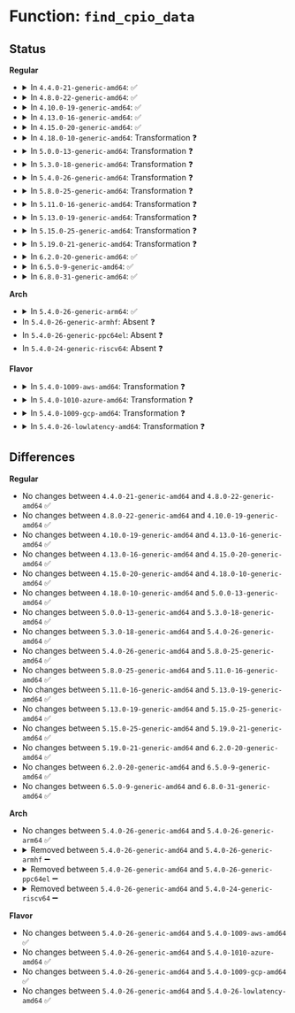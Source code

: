 # Function: <code>find_cpio_data</code>

## Status
<b>Regular</b>
<ul>
<li>
<details>
<summary>In <code>4.4.0-21-generic-amd64</code>: ✅</summary>

```c
struct cpio_data find_cpio_data(const char * path, void * data, size_t len, long int * nextoff)
```

```json
{
  "name": "find_cpio_data",
  "collision_type": "Unique Global",
  "inline_type": "No",
  "funcs": [
    {
      "addr": 18446744071582946288,
      "name": "find_cpio_data",
      "external": true,
      "loc": "lib/earlycpio.c:67",
      "file": "lib/earlycpio.c",
      "inline": "seen, unknown",
      "caller_inline": [],
      "caller_func": [
        "arch/x86/kernel/cpu/microcode/intel.c:load_ucode_intel_bsp",
        "arch/x86/kernel/cpu/microcode/amd.c:load_ucode_amd_bsp"
      ]
    }
  ],
  "symbols": [
    {
      "addr": 18446744071582946288,
      "name": "find_cpio_data",
      "section": ".text",
      "bind": "STB_GLOBAL",
      "size": 743
    }
  ]
}
```
</details>
</li>
<li>
<details>
<summary>In <code>4.8.0-22-generic-amd64</code>: ✅</summary>

```c
struct cpio_data find_cpio_data(const char * path, void * data, size_t len, long int * nextoff)
```

```json
{
  "name": "find_cpio_data",
  "collision_type": "Unique Global",
  "inline_type": "No",
  "funcs": [
    {
      "addr": 18446744071583233520,
      "name": "find_cpio_data",
      "external": true,
      "loc": "lib/earlycpio.c:67",
      "file": "lib/earlycpio.c",
      "inline": "seen, unknown",
      "caller_inline": [],
      "caller_func": [
        "arch/x86/kernel/cpu/microcode/intel.c:load_ucode_intel_bsp",
        "arch/x86/kernel/cpu/microcode/amd.c:load_ucode_amd_bsp",
        "drivers/acpi/tables.c:acpi_table_upgrade"
      ]
    }
  ],
  "symbols": [
    {
      "addr": 18446744071583233520,
      "name": "find_cpio_data",
      "section": ".text",
      "bind": "STB_GLOBAL",
      "size": 744
    }
  ]
}
```
</details>
</li>
<li>
<details>
<summary>In <code>4.10.0-19-generic-amd64</code>: ✅</summary>

```c
struct cpio_data find_cpio_data(const char * path, void * data, size_t len, long int * nextoff)
```

```json
{
  "name": "find_cpio_data",
  "collision_type": "Unique Global",
  "inline_type": "No",
  "funcs": [
    {
      "addr": 18446744071583348768,
      "name": "find_cpio_data",
      "external": true,
      "loc": "lib/earlycpio.c:67",
      "file": "lib/earlycpio.c",
      "inline": "seen, unknown",
      "caller_inline": [],
      "caller_func": [
        "arch/x86/kernel/cpu/microcode/core.c:find_microcode_in_initrd",
        "arch/x86/kernel/cpu/microcode/amd.c:load_ucode_amd_ap",
        "drivers/acpi/tables.c:acpi_table_upgrade"
      ]
    }
  ],
  "symbols": [
    {
      "addr": 18446744071583348768,
      "name": "find_cpio_data",
      "section": ".text",
      "bind": "STB_GLOBAL",
      "size": 744
    }
  ]
}
```
</details>
</li>
<li>
<details>
<summary>In <code>4.13.0-16-generic-amd64</code>: ✅</summary>

```c
struct cpio_data find_cpio_data(const char * path, void * data, size_t len, long int * nextoff)
```

```json
{
  "name": "find_cpio_data",
  "collision_type": "Unique Global",
  "inline_type": "No",
  "funcs": [
    {
      "addr": 18446744071588200400,
      "name": "find_cpio_data",
      "external": true,
      "loc": "lib/earlycpio.c:67",
      "file": "lib/earlycpio.c",
      "inline": "seen, unknown",
      "caller_inline": [],
      "caller_func": [
        "arch/x86/kernel/cpu/microcode/core.c:find_microcode_in_initrd",
        "drivers/acpi/tables.c:acpi_table_upgrade"
      ]
    }
  ],
  "symbols": [
    {
      "addr": 18446744071588200400,
      "name": "find_cpio_data",
      "section": ".text",
      "bind": "STB_GLOBAL",
      "size": 755
    }
  ]
}
```
</details>
</li>
<li>
<details>
<summary>In <code>4.15.0-20-generic-amd64</code>: ✅</summary>

```c
struct cpio_data find_cpio_data(const char * path, void * data, size_t len, long int * nextoff)
```

```json
{
  "name": "find_cpio_data",
  "collision_type": "Unique Global",
  "inline_type": "No",
  "funcs": [
    {
      "addr": 18446744071588749248,
      "name": "find_cpio_data",
      "external": true,
      "loc": "lib/earlycpio.c:67",
      "file": "lib/earlycpio.c",
      "inline": "seen, unknown",
      "caller_inline": [],
      "caller_func": [
        "arch/x86/kernel/cpu/microcode/core.c:find_microcode_in_initrd",
        "drivers/acpi/tables.c:acpi_table_upgrade"
      ]
    }
  ],
  "symbols": [
    {
      "addr": 18446744071588749248,
      "name": "find_cpio_data",
      "section": ".text",
      "bind": "STB_GLOBAL",
      "size": 735
    }
  ]
}
```
</details>
</li>
<li>
<details>
<summary>In <code>4.18.0-10-generic-amd64</code>: Transformation ❓</summary>

```c
struct cpio_data find_cpio_data(const char * path, void * data, size_t len, long int * nextoff)
```

```json
{
  "name": "find_cpio_data",
  "collision_type": "Unique Global",
  "inline_type": "No",
  "funcs": [
    {
      "addr": 0,
      "name": "find_cpio_data",
      "external": true,
      "loc": "lib/earlycpio.c:67",
      "file": "lib/earlycpio.c",
      "inline": "seen, unknown",
      "caller_inline": [],
      "caller_func": [
        "arch/x86/kernel/cpu/microcode/core.c:find_microcode_in_initrd",
        "drivers/acpi/tables.c:acpi_table_upgrade"
      ]
    }
  ],
  "symbols": [
    {
      "addr": 18446744071589127827,
      "name": "find_cpio_data.cold.0",
      "section": ".text",
      "bind": "STB_LOCAL",
      "size": 67
    },
    {
      "addr": 18446744071589127104,
      "name": "find_cpio_data",
      "section": ".text",
      "bind": "STB_GLOBAL",
      "size": 723
    }
  ]
}
```
</details>
</li>
<li>
<details>
<summary>In <code>5.0.0-13-generic-amd64</code>: Transformation ❓</summary>

```c
struct cpio_data find_cpio_data(const char * path, void * data, size_t len, long int * nextoff)
```

```json
{
  "name": "find_cpio_data",
  "collision_type": "Unique Global",
  "inline_type": "No",
  "funcs": [
    {
      "addr": 0,
      "name": "find_cpio_data",
      "external": true,
      "loc": "lib/earlycpio.c:67",
      "file": "lib/earlycpio.c",
      "inline": "seen, unknown",
      "caller_inline": [],
      "caller_func": [
        "arch/x86/kernel/cpu/microcode/core.c:find_microcode_in_initrd",
        "drivers/acpi/tables.c:acpi_table_upgrade"
      ]
    }
  ],
  "symbols": [
    {
      "addr": 18446744071589362515,
      "name": "find_cpio_data.cold.0",
      "section": ".text",
      "bind": "STB_LOCAL",
      "size": 67
    },
    {
      "addr": 18446744071589361792,
      "name": "find_cpio_data",
      "section": ".text",
      "bind": "STB_GLOBAL",
      "size": 723
    }
  ]
}
```
</details>
</li>
<li>
<details>
<summary>In <code>5.3.0-18-generic-amd64</code>: Transformation ❓</summary>

```c
struct cpio_data find_cpio_data(const char * path, void * data, size_t len, long int * nextoff)
```

```json
{
  "name": "find_cpio_data",
  "collision_type": "Unique Global",
  "inline_type": "No",
  "funcs": [
    {
      "addr": 0,
      "name": "find_cpio_data",
      "external": true,
      "loc": "lib/earlycpio.c:59",
      "file": "lib/earlycpio.c",
      "inline": "seen, unknown",
      "caller_inline": [],
      "caller_func": [
        "arch/x86/kernel/cpu/microcode/core.c:find_microcode_in_initrd",
        "drivers/acpi/tables.c:acpi_table_upgrade"
      ]
    }
  ],
  "symbols": [
    {
      "addr": 18446744071589819597,
      "name": "find_cpio_data.cold",
      "section": ".text",
      "bind": "STB_LOCAL",
      "size": 67
    },
    {
      "addr": 18446744071589818896,
      "name": "find_cpio_data",
      "section": ".text",
      "bind": "STB_GLOBAL",
      "size": 701
    }
  ]
}
```
</details>
</li>
<li>
<details>
<summary>In <code>5.4.0-26-generic-amd64</code>: Transformation ❓</summary>

```c
struct cpio_data find_cpio_data(const char * path, void * data, size_t len, long int * nextoff)
```

```json
{
  "name": "find_cpio_data",
  "collision_type": "Unique Global",
  "inline_type": "No",
  "funcs": [
    {
      "addr": 0,
      "name": "find_cpio_data",
      "external": true,
      "loc": "lib/earlycpio.c:59",
      "file": "lib/earlycpio.c",
      "inline": "seen, unknown",
      "caller_inline": [],
      "caller_func": [
        "arch/x86/kernel/cpu/microcode/core.c:find_microcode_in_initrd",
        "drivers/acpi/tables.c:acpi_table_upgrade"
      ]
    }
  ],
  "symbols": [
    {
      "addr": 18446744071590045885,
      "name": "find_cpio_data.cold",
      "section": ".text",
      "bind": "STB_LOCAL",
      "size": 67
    },
    {
      "addr": 18446744071590045184,
      "name": "find_cpio_data",
      "section": ".text",
      "bind": "STB_GLOBAL",
      "size": 701
    }
  ]
}
```
</details>
</li>
<li>
<details>
<summary>In <code>5.8.0-25-generic-amd64</code>: Transformation ❓</summary>

```c
struct cpio_data find_cpio_data(const char * path, void * data, size_t len, long int * nextoff)
```

```json
{
  "name": "find_cpio_data",
  "collision_type": "Unique Global",
  "inline_type": "No",
  "funcs": [
    {
      "addr": 0,
      "name": "find_cpio_data",
      "external": true,
      "loc": "lib/earlycpio.c:59",
      "file": "lib/earlycpio.c",
      "inline": "seen, unknown",
      "caller_inline": [],
      "caller_func": [
        "arch/x86/kernel/cpu/microcode/core.c:find_microcode_in_initrd",
        "drivers/acpi/tables.c:acpi_table_upgrade"
      ]
    }
  ],
  "symbols": [
    {
      "addr": 18446744071585039878,
      "name": "find_cpio_data.cold",
      "section": ".text",
      "bind": "STB_LOCAL",
      "size": 67
    },
    {
      "addr": 18446744071585039184,
      "name": "find_cpio_data",
      "section": ".text",
      "bind": "STB_GLOBAL",
      "size": 694
    }
  ]
}
```
</details>
</li>
<li>
<details>
<summary>In <code>5.11.0-16-generic-amd64</code>: Transformation ❓</summary>

```c
struct cpio_data find_cpio_data(const char * path, void * data, size_t len, long int * nextoff)
```

```json
{
  "name": "find_cpio_data",
  "collision_type": "Unique Global",
  "inline_type": "No",
  "funcs": [
    {
      "addr": 0,
      "name": "find_cpio_data",
      "external": true,
      "loc": "lib/earlycpio.c:59",
      "file": "lib/earlycpio.c",
      "inline": "seen, unknown",
      "caller_inline": [],
      "caller_func": [
        "arch/x86/kernel/cpu/microcode/core.c:find_microcode_in_initrd",
        "drivers/acpi/tables.c:acpi_table_upgrade"
      ]
    }
  ],
  "symbols": [
    {
      "addr": 18446744071591381582,
      "name": "find_cpio_data.cold",
      "section": ".text",
      "bind": "STB_LOCAL",
      "size": 67
    },
    {
      "addr": 18446744071585190976,
      "name": "find_cpio_data",
      "section": ".text",
      "bind": "STB_GLOBAL",
      "size": 694
    }
  ]
}
```
</details>
</li>
<li>
<details>
<summary>In <code>5.13.0-19-generic-amd64</code>: Transformation ❓</summary>

```c
struct cpio_data find_cpio_data(const char * path, void * data, size_t len, long int * nextoff)
```

```json
{
  "name": "find_cpio_data",
  "collision_type": "Unique Global",
  "inline_type": "No",
  "funcs": [
    {
      "addr": 0,
      "name": "find_cpio_data",
      "external": true,
      "loc": "lib/earlycpio.c:59",
      "file": "lib/earlycpio.c",
      "inline": "seen, unknown",
      "caller_inline": [],
      "caller_func": [
        "arch/x86/kernel/cpu/microcode/core.c:find_microcode_in_initrd",
        "drivers/acpi/tables.c:acpi_table_upgrade"
      ]
    }
  ],
  "symbols": [
    {
      "addr": 18446744071591323991,
      "name": "find_cpio_data.cold",
      "section": ".text",
      "bind": "STB_LOCAL",
      "size": 67
    },
    {
      "addr": 18446744071585074080,
      "name": "find_cpio_data",
      "section": ".text",
      "bind": "STB_GLOBAL",
      "size": 666
    }
  ]
}
```
</details>
</li>
<li>
<details>
<summary>In <code>5.15.0-25-generic-amd64</code>: Transformation ❓</summary>

```c
struct cpio_data find_cpio_data(const char * path, void * data, size_t len, long int * nextoff)
```

```json
{
  "name": "find_cpio_data",
  "collision_type": "Unique Global",
  "inline_type": "No",
  "funcs": [
    {
      "addr": 0,
      "name": "find_cpio_data",
      "external": true,
      "loc": "lib/earlycpio.c:59",
      "file": "lib/earlycpio.c",
      "inline": "seen, unknown",
      "caller_inline": [],
      "caller_func": [
        "arch/x86/kernel/cpu/microcode/core.c:find_microcode_in_initrd",
        "drivers/acpi/tables.c:acpi_table_upgrade"
      ]
    }
  ],
  "symbols": [
    {
      "addr": 18446744071592341959,
      "name": "find_cpio_data.cold",
      "section": ".text",
      "bind": "STB_LOCAL",
      "size": 67
    },
    {
      "addr": 18446744071585520864,
      "name": "find_cpio_data",
      "section": ".text",
      "bind": "STB_GLOBAL",
      "size": 666
    }
  ]
}
```
</details>
</li>
<li>
<details>
<summary>In <code>5.19.0-21-generic-amd64</code>: Transformation ❓</summary>

```c
struct cpio_data find_cpio_data(const char * path, void * data, size_t len, long int * nextoff)
```

```json
{
  "name": "find_cpio_data",
  "collision_type": "Unique Global",
  "inline_type": "No",
  "funcs": [
    {
      "addr": 0,
      "name": "find_cpio_data",
      "external": true,
      "loc": "lib/earlycpio.c:59",
      "file": "lib/earlycpio.c",
      "inline": "seen, unknown",
      "caller_inline": [],
      "caller_func": [
        "arch/x86/kernel/cpu/microcode/core.c:find_microcode_in_initrd",
        "drivers/acpi/tables.c:acpi_table_upgrade"
      ]
    }
  ],
  "symbols": [
    {
      "addr": 18446744071594203561,
      "name": "find_cpio_data.cold",
      "section": ".text",
      "bind": "STB_LOCAL",
      "size": 53
    },
    {
      "addr": 18446744071586673456,
      "name": "find_cpio_data",
      "section": ".text",
      "bind": "STB_GLOBAL",
      "size": 718
    }
  ]
}
```
</details>
</li>
<li>
<details>
<summary>In <code>6.2.0-20-generic-amd64</code>: ✅</summary>

```c
struct cpio_data find_cpio_data(const char * path, void * data, size_t len, long int * nextoff)
```

```json
{
  "name": "find_cpio_data",
  "collision_type": "Unique Global",
  "inline_type": "No",
  "funcs": [
    {
      "addr": 18446744071595753136,
      "name": "find_cpio_data",
      "external": true,
      "loc": "lib/earlycpio.c:59",
      "file": "lib/earlycpio.c",
      "inline": "seen, unknown",
      "caller_inline": [],
      "caller_func": [
        "arch/x86/kernel/cpu/microcode/core.c:find_microcode_in_initrd",
        "drivers/acpi/tables.c:acpi_table_upgrade"
      ]
    }
  ],
  "symbols": [
    {
      "addr": 18446744071595753136,
      "name": "find_cpio_data",
      "section": ".text",
      "bind": "STB_GLOBAL",
      "size": 824
    }
  ]
}
```
</details>
</li>
<li>
<details>
<summary>In <code>6.5.0-9-generic-amd64</code>: ✅</summary>

```c
struct cpio_data find_cpio_data(const char * path, void * data, size_t len, long int * nextoff)
```

```json
{
  "name": "find_cpio_data",
  "collision_type": "Unique Global",
  "inline_type": "No",
  "funcs": [
    {
      "addr": 18446744071596277184,
      "name": "find_cpio_data",
      "external": true,
      "loc": "lib/earlycpio.c:59",
      "file": "lib/earlycpio.c",
      "inline": "seen, unknown",
      "caller_inline": [],
      "caller_func": [
        "arch/x86/kernel/cpu/microcode/core.c:find_microcode_in_initrd",
        "drivers/acpi/tables.c:acpi_table_upgrade"
      ]
    }
  ],
  "symbols": [
    {
      "addr": 18446744071596277184,
      "name": "find_cpio_data",
      "section": ".text",
      "bind": "STB_GLOBAL",
      "size": 824
    }
  ]
}
```
</details>
</li>
<li>
<details>
<summary>In <code>6.8.0-31-generic-amd64</code>: ✅</summary>

```c
struct cpio_data find_cpio_data(const char * path, void * data, size_t len, long int * nextoff)
```

```json
{
  "name": "find_cpio_data",
  "collision_type": "Unique Global",
  "inline_type": "No",
  "funcs": [
    {
      "addr": 18446744071597161872,
      "name": "find_cpio_data",
      "external": true,
      "loc": "lib/earlycpio.c:59",
      "file": "lib/earlycpio.c",
      "inline": "seen, unknown",
      "caller_inline": [],
      "caller_func": [
        "arch/x86/kernel/cpu/microcode/core.c:find_microcode_in_initrd",
        "drivers/acpi/tables.c:acpi_table_upgrade"
      ]
    }
  ],
  "symbols": [
    {
      "addr": 18446744071597161872,
      "name": "find_cpio_data",
      "section": ".text",
      "bind": "STB_GLOBAL",
      "size": 824
    }
  ]
}
```
</details>
</li>
</ul>
<b>Arch</b>
<ul>
<li>
<details>
<summary>In <code>5.4.0-26-generic-arm64</code>: ✅</summary>

```c
struct cpio_data find_cpio_data(const char * path, void * data, size_t len, long int * nextoff)
```

```json
{
  "name": "find_cpio_data",
  "collision_type": "Unique Global",
  "inline_type": "No",
  "funcs": [
    {
      "addr": 18446603336503807040,
      "name": "find_cpio_data",
      "external": true,
      "loc": "lib/earlycpio.c:59",
      "file": "lib/earlycpio.c",
      "inline": "seen, unknown",
      "caller_inline": [],
      "caller_func": [
        "drivers/acpi/tables.c:acpi_table_upgrade"
      ]
    }
  ],
  "symbols": [
    {
      "addr": 18446603336503807040,
      "name": "find_cpio_data",
      "section": ".text",
      "bind": "STB_GLOBAL",
      "size": 664
    }
  ]
}
```
</details>
</li>
<li>
In <code>5.4.0-26-generic-armhf</code>: Absent ❓
</li>
<li>
In <code>5.4.0-26-generic-ppc64el</code>: Absent ❓
</li>
<li>
In <code>5.4.0-24-generic-riscv64</code>: Absent ❓
</li>
</ul>
<b>Flavor</b>
<ul>
<li>
<details>
<summary>In <code>5.4.0-1009-aws-amd64</code>: Transformation ❓</summary>

```c
struct cpio_data find_cpio_data(const char * path, void * data, size_t len, long int * nextoff)
```

```json
{
  "name": "find_cpio_data",
  "collision_type": "Unique Global",
  "inline_type": "No",
  "funcs": [
    {
      "addr": 0,
      "name": "find_cpio_data",
      "external": true,
      "loc": "lib/earlycpio.c:59",
      "file": "lib/earlycpio.c",
      "inline": "seen, unknown",
      "caller_inline": [],
      "caller_func": [
        "arch/x86/kernel/cpu/microcode/core.c:find_microcode_in_initrd",
        "drivers/acpi/tables.c:acpi_table_upgrade"
      ]
    }
  ],
  "symbols": [
    {
      "addr": 18446744071589648141,
      "name": "find_cpio_data.cold",
      "section": ".text",
      "bind": "STB_LOCAL",
      "size": 67
    },
    {
      "addr": 18446744071589647440,
      "name": "find_cpio_data",
      "section": ".text",
      "bind": "STB_GLOBAL",
      "size": 701
    }
  ]
}
```
</details>
</li>
<li>
<details>
<summary>In <code>5.4.0-1010-azure-amd64</code>: Transformation ❓</summary>

```c
struct cpio_data find_cpio_data(const char * path, void * data, size_t len, long int * nextoff)
```

```json
{
  "name": "find_cpio_data",
  "collision_type": "Unique Global",
  "inline_type": "No",
  "funcs": [
    {
      "addr": 0,
      "name": "find_cpio_data",
      "external": true,
      "loc": "lib/earlycpio.c:59",
      "file": "lib/earlycpio.c",
      "inline": "seen, unknown",
      "caller_inline": [],
      "caller_func": [
        "arch/x86/kernel/cpu/microcode/core.c:find_microcode_in_initrd"
      ]
    }
  ],
  "symbols": [
    {
      "addr": 18446744071589373981,
      "name": "find_cpio_data.cold",
      "section": ".text",
      "bind": "STB_LOCAL",
      "size": 67
    },
    {
      "addr": 18446744071589373280,
      "name": "find_cpio_data",
      "section": ".text",
      "bind": "STB_GLOBAL",
      "size": 701
    }
  ]
}
```
</details>
</li>
<li>
<details>
<summary>In <code>5.4.0-1009-gcp-amd64</code>: Transformation ❓</summary>

```c
struct cpio_data find_cpio_data(const char * path, void * data, size_t len, long int * nextoff)
```

```json
{
  "name": "find_cpio_data",
  "collision_type": "Unique Global",
  "inline_type": "No",
  "funcs": [
    {
      "addr": 0,
      "name": "find_cpio_data",
      "external": true,
      "loc": "lib/earlycpio.c:59",
      "file": "lib/earlycpio.c",
      "inline": "seen, unknown",
      "caller_inline": [],
      "caller_func": [
        "arch/x86/kernel/cpu/microcode/core.c:find_microcode_in_initrd",
        "drivers/acpi/tables.c:acpi_table_upgrade"
      ]
    }
  ],
  "symbols": [
    {
      "addr": 18446744071590091517,
      "name": "find_cpio_data.cold",
      "section": ".text",
      "bind": "STB_LOCAL",
      "size": 67
    },
    {
      "addr": 18446744071590090816,
      "name": "find_cpio_data",
      "section": ".text",
      "bind": "STB_GLOBAL",
      "size": 701
    }
  ]
}
```
</details>
</li>
<li>
<details>
<summary>In <code>5.4.0-26-lowlatency-amd64</code>: Transformation ❓</summary>

```c
struct cpio_data find_cpio_data(const char * path, void * data, size_t len, long int * nextoff)
```

```json
{
  "name": "find_cpio_data",
  "collision_type": "Unique Global",
  "inline_type": "No",
  "funcs": [
    {
      "addr": 0,
      "name": "find_cpio_data",
      "external": true,
      "loc": "lib/earlycpio.c:59",
      "file": "lib/earlycpio.c",
      "inline": "seen, unknown",
      "caller_inline": [],
      "caller_func": [
        "arch/x86/kernel/cpu/microcode/core.c:find_microcode_in_initrd",
        "drivers/acpi/tables.c:acpi_table_upgrade"
      ]
    }
  ],
  "symbols": [
    {
      "addr": 18446744071590141773,
      "name": "find_cpio_data.cold",
      "section": ".text",
      "bind": "STB_LOCAL",
      "size": 67
    },
    {
      "addr": 18446744071590141072,
      "name": "find_cpio_data",
      "section": ".text",
      "bind": "STB_GLOBAL",
      "size": 701
    }
  ]
}
```
</details>
</li>
</ul>

## Differences
<b>Regular</b>
<ul>
<li>
No changes between <code>4.4.0-21-generic-amd64</code> and <code>4.8.0-22-generic-amd64</code> ✅
</li>
<li>
No changes between <code>4.8.0-22-generic-amd64</code> and <code>4.10.0-19-generic-amd64</code> ✅
</li>
<li>
No changes between <code>4.10.0-19-generic-amd64</code> and <code>4.13.0-16-generic-amd64</code> ✅
</li>
<li>
No changes between <code>4.13.0-16-generic-amd64</code> and <code>4.15.0-20-generic-amd64</code> ✅
</li>
<li>
No changes between <code>4.15.0-20-generic-amd64</code> and <code>4.18.0-10-generic-amd64</code> ✅
</li>
<li>
No changes between <code>4.18.0-10-generic-amd64</code> and <code>5.0.0-13-generic-amd64</code> ✅
</li>
<li>
No changes between <code>5.0.0-13-generic-amd64</code> and <code>5.3.0-18-generic-amd64</code> ✅
</li>
<li>
No changes between <code>5.3.0-18-generic-amd64</code> and <code>5.4.0-26-generic-amd64</code> ✅
</li>
<li>
No changes between <code>5.4.0-26-generic-amd64</code> and <code>5.8.0-25-generic-amd64</code> ✅
</li>
<li>
No changes between <code>5.8.0-25-generic-amd64</code> and <code>5.11.0-16-generic-amd64</code> ✅
</li>
<li>
No changes between <code>5.11.0-16-generic-amd64</code> and <code>5.13.0-19-generic-amd64</code> ✅
</li>
<li>
No changes between <code>5.13.0-19-generic-amd64</code> and <code>5.15.0-25-generic-amd64</code> ✅
</li>
<li>
No changes between <code>5.15.0-25-generic-amd64</code> and <code>5.19.0-21-generic-amd64</code> ✅
</li>
<li>
No changes between <code>5.19.0-21-generic-amd64</code> and <code>6.2.0-20-generic-amd64</code> ✅
</li>
<li>
No changes between <code>6.2.0-20-generic-amd64</code> and <code>6.5.0-9-generic-amd64</code> ✅
</li>
<li>
No changes between <code>6.5.0-9-generic-amd64</code> and <code>6.8.0-31-generic-amd64</code> ✅
</li>
</ul>
<b>Arch</b>
<ul>
<li>
No changes between <code>5.4.0-26-generic-amd64</code> and <code>5.4.0-26-generic-arm64</code> ✅
</li>
<li>
<details>
<summary>Removed between <code>5.4.0-26-generic-amd64</code> and <code>5.4.0-26-generic-armhf</code> ➖</summary>

```c
struct cpio_data find_cpio_data(const char * path, void * data, size_t len, long int * nextoff)
```
</details>
</li>
<li>
<details>
<summary>Removed between <code>5.4.0-26-generic-amd64</code> and <code>5.4.0-26-generic-ppc64el</code> ➖</summary>

```c
struct cpio_data find_cpio_data(const char * path, void * data, size_t len, long int * nextoff)
```
</details>
</li>
<li>
<details>
<summary>Removed between <code>5.4.0-26-generic-amd64</code> and <code>5.4.0-24-generic-riscv64</code> ➖</summary>

```c
struct cpio_data find_cpio_data(const char * path, void * data, size_t len, long int * nextoff)
```
</details>
</li>
</ul>
<b>Flavor</b>
<ul>
<li>
No changes between <code>5.4.0-26-generic-amd64</code> and <code>5.4.0-1009-aws-amd64</code> ✅
</li>
<li>
No changes between <code>5.4.0-26-generic-amd64</code> and <code>5.4.0-1010-azure-amd64</code> ✅
</li>
<li>
No changes between <code>5.4.0-26-generic-amd64</code> and <code>5.4.0-1009-gcp-amd64</code> ✅
</li>
<li>
No changes between <code>5.4.0-26-generic-amd64</code> and <code>5.4.0-26-lowlatency-amd64</code> ✅
</li>
</ul>
